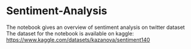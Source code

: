 # Sentiment-Analysis
The notebook gives an overview of sentiment analysis on twitter dataset
The dataset for the notebook is available on kaggle: https://www.kaggle.com/datasets/kazanova/sentiment140
